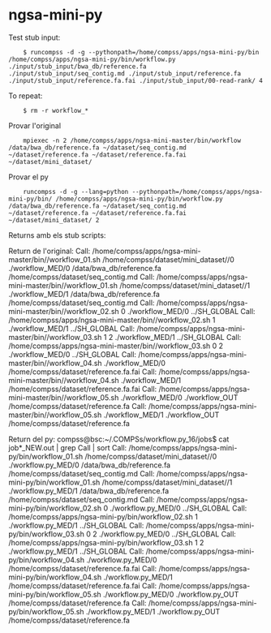 # ngsa-mini-py

Test stub input:

	
        $ runcompss -d -g --pythonpath=/home/compss/apps/ngsa-mini-py/bin /home/compss/apps/ngsa-mini-py/bin/workflow.py ./input/stub_input/bwa_db/reference.fa ./input/stub_input/seq_contig.md ./input/stub_input/reference.fa ./input/stub_input/reference.fa.fai ./input/stub_input/00-read-rank/ 4

To repeat:

		$ rm -r workflow_*



Provar l'original

        mpiexec -n 2 /home/compss/apps/ngsa-mini-master/bin/workflow /data/bwa_db/reference.fa ~/dataset/seq_contig.md ~/dataset/reference.fa ~/dataset/reference.fa.fai ~/dataset/mini_dataset/


Provar el py

        runcompss -d -g --lang=python --pythonpath=/home/compss/apps/ngsa-mini-py/bin/ /home/compss/apps/ngsa-mini-py/bin/workflow.py /data/bwa_db/reference.fa ~/dataset/seq_contig.md ~/dataset/reference.fa ~/dataset/reference.fa.fai ~/dataset/mini_dataset/ 2


Returns amb els stub scripts:

Return de l'original:
Call: /home/compss/apps/ngsa-mini-master/bin//workflow_01.sh /home/compss/dataset/mini_dataset//0 ./workflow_MED/0 /data/bwa_db/reference.fa /home/compss/dataset/seq_contig.md
Call: /home/compss/apps/ngsa-mini-master/bin//workflow_01.sh /home/compss/dataset/mini_dataset//1 ./workflow_MED/1 /data/bwa_db/reference.fa /home/compss/dataset/seq_contig.md
Call: /home/compss/apps/ngsa-mini-master/bin//workflow_02.sh 0 ./workflow_MED/0 ../SH_GLOBAL
Call: /home/compss/apps/ngsa-mini-master/bin//workflow_02.sh 1 ./workflow_MED/1 ../SH_GLOBAL
Call: /home/compss/apps/ngsa-mini-master/bin//workflow_03.sh 1 2 ./workflow_MED/1 ../SH_GLOBAL
Call: /home/compss/apps/ngsa-mini-master/bin//workflow_03.sh 0 2 ./workflow_MED/0 ../SH_GLOBAL
Call: /home/compss/apps/ngsa-mini-master/bin//workflow_04.sh ./workflow_MED/0 /home/compss/dataset/reference.fa.fai
Call: /home/compss/apps/ngsa-mini-master/bin//workflow_04.sh ./workflow_MED/1 /home/compss/dataset/reference.fa.fai
Call: /home/compss/apps/ngsa-mini-master/bin//workflow_05.sh ./workflow_MED/0 ./workflow_OUT /home/compss/dataset/reference.fa 
Call: /home/compss/apps/ngsa-mini-master/bin//workflow_05.sh ./workflow_MED/1 ./workflow_OUT /home/compss/dataset/reference.fa


Return del py:
compss@bsc:~/.COMPSs/workflow.py_16/jobs$ cat job*_NEW.out | grep Call | sort
Call: /home/compss/apps/ngsa-mini-py/bin/workflow_01.sh /home/compss/dataset/mini_dataset//0 ./workflow.py_MED/0 /data/bwa_db/reference.fa /home/compss/dataset/seq_contig.md
Call: /home/compss/apps/ngsa-mini-py/bin/workflow_01.sh /home/compss/dataset/mini_dataset//1 ./workflow.py_MED/1 /data/bwa_db/reference.fa /home/compss/dataset/seq_contig.md
Call: /home/compss/apps/ngsa-mini-py/bin/workflow_02.sh 0 ./workflow.py_MED/0 ../SH_GLOBAL
Call: /home/compss/apps/ngsa-mini-py/bin/workflow_02.sh 1 ./workflow.py_MED/1 ../SH_GLOBAL
Call: /home/compss/apps/ngsa-mini-py/bin/workflow_03.sh 0 2 ./workflow.py_MED/0 ../SH_GLOBAL
Call: /home/compss/apps/ngsa-mini-py/bin/workflow_03.sh 1 2 ./workflow.py_MED/1 ../SH_GLOBAL
Call: /home/compss/apps/ngsa-mini-py/bin/workflow_04.sh ./workflow.py_MED/0 /home/compss/dataset/reference.fa.fai
Call: /home/compss/apps/ngsa-mini-py/bin/workflow_04.sh ./workflow.py_MED/1 /home/compss/dataset/reference.fa.fai
Call: /home/compss/apps/ngsa-mini-py/bin/workflow_05.sh ./workflow.py_MED/0 ./workflow.py_OUT /home/compss/dataset/reference.fa 
Call: /home/compss/apps/ngsa-mini-py/bin/workflow_05.sh ./workflow.py_MED/1 ./workflow.py_OUT /home/compss/dataset/reference.fa 

